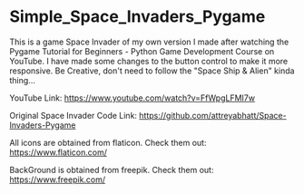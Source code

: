 # Simple_Space_Invaders_Pygame

This is a game Space Invader of my own version I made after watching the Pygame Tutorial for Beginners - Python Game Development Course on YouTube. I have made some changes to the button control to make it more responsive.
Be Creative, don't need to follow the "Space Ship & Alien" kinda thing... 

YouTube Link: https://www.youtube.com/watch?v=FfWpgLFMI7w

Original Space Invader Code Link: https://github.com/attreyabhatt/Space-Invaders-Pygame

All icons are obtained from flaticon.
Check them out: https://www.flaticon.com/

BackGround is obtained from freepik.
Check them out: https://www.freepik.com/
